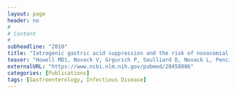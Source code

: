 ```yaml
---
layout: page
header: no
#
# Content
#
subheadline: "2010"
title: "Iatrogenic gastric acid suppression and the risk of nosocomial Clostridium difficile infection."
teaser: "Howell MD1, Novack V, Grgurich P, Soulliard D, Novack L, Pencina M, Talmor D."
externalURL: "https://www.ncbi.nlm.nih.gov/pubmed/20458086"
categories: [Publications]
tags: [Gastroenterology, Infectious Disease]
---
```

